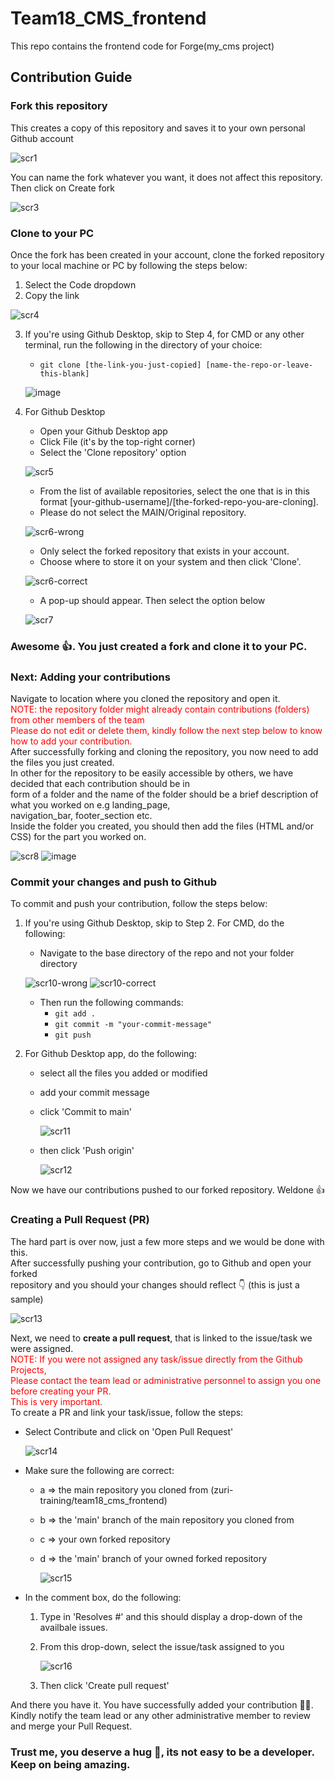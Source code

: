 # Team18_CMS_frontend
This repo contains the frontend code for Forge(my_cms project)

## Contribution Guide

### Fork this repository
This creates a copy of this repository and saves it to your own personal Github account

![scr1](https://user-images.githubusercontent.com/70463535/181995211-229af1fc-229c-4c35-bdcf-143d2c4db944.png)

You can name the fork whatever you want, it does not affect this repository.
Then click on Create fork

![scr3](https://user-images.githubusercontent.com/70463535/181995440-6ce01c57-92f4-4a8f-8f0a-239778c76f38.png)

### Clone to your PC
Once the fork has been created in your account, clone the forked repository to your local machine or PC by following the steps below:
1. Select the Code dropdown
2. Copy the link

![scr4](https://user-images.githubusercontent.com/70463535/181995580-0e9892b9-4d24-439e-baf1-93cc39840adf.png)

3. If you're using Github Desktop, skip to Step 4, for CMD or any other terminal, run the following in the directory of your choice:
    * ``` git clone [the-link-you-just-copied] [name-the-repo-or-leave-this-blank] ```
    
    ![image](https://user-images.githubusercontent.com/70463535/181995830-45bc1021-3296-48c7-aaa3-a58f5b166927.png)

4. For Github Desktop
    * Open your Github Desktop app
    * Click File (it's by the top-right corner)
    * Select the 'Clone repository' option
    
    ![scr5](https://user-images.githubusercontent.com/70463535/181995940-1e24d8d9-4956-413d-acba-d90c924a088a.png)
    
    * From the list of available repositories, select the one that is in this format [your-github-username]/[the-forked-repo-you-are-cloning].
    * Please do not select the MAIN/Original repository.
    
    ![scr6-wrong](https://user-images.githubusercontent.com/70463535/181996244-b168790d-d50a-4138-9ff5-c2fa6e7e2201.png)
    
    * Only select the forked repository that exists in your account.
    * Choose where to store it on your system and then click 'Clone'.
    
    ![scr6-correct](https://user-images.githubusercontent.com/70463535/181996218-bb0d1891-e8bc-46dd-8d48-6e52ecbbeee0.png)
    
    * A pop-up should appear. Then select the option below
    
    ![scr7](https://user-images.githubusercontent.com/70463535/181996731-caa88099-911a-4d0a-8eca-9de1cb010c75.png)
    
### Awesome 👍. You just created a fork and clone it to your PC.

### Next: Adding your contributions
Navigate to location where you cloned the repository and open it.<br/>
<span style="color: red">NOTE: the repository folder might already contain contributions (folders) from other members of the team</br>
Please do not edit or delete them, kindly follow the next step below to know how to add your contribution.</span></br>
After successfully forking and cloning the repository, you now need to add the files you just created.</br>
In other for the repository to be easily accessible by others, we have decided that each contribution should be in </br>
form of a folder and the name of the folder should be a brief description of what you worked on e.g landing_page, <br/> navigation_bar, footer_section etc. <br/>
Inside the folder you created, you should then add the files (HTML and/or CSS) for the part you worked on.</br>

![scr8](https://user-images.githubusercontent.com/70463535/181996739-8f8c5268-194c-4e54-8913-4ad1db68fe3a.png)
![image](https://user-images.githubusercontent.com/70463535/181996783-881d0f38-19ef-4ed9-a1c8-0c12516ab319.png)

### Commit your changes and push to Github
To commit and push your contribution, follow the steps below:
1. If you're using Github Desktop, skip to Step 2. For CMD, do the following:
    * Navigate to the base directory of the repo and not your folder directory

    ![scr10-wrong](https://user-images.githubusercontent.com/70463535/181997183-98f1ac4b-6e1d-4360-af93-91a486193060.png)
    ![scr10-correct](https://user-images.githubusercontent.com/70463535/181997184-269d4a0e-77bc-48ce-b1ec-210def2d8924.png)

    * Then run the following commands:
        * ``` git add . ```
        * ``` git commit -m "your-commit-message" ```
        * ``` git push ```

2. For Github Desktop app, do the following:
    * select all the files you added or modified
    * add your commit message
    * click 'Commit to main'

        ![scr11](https://user-images.githubusercontent.com/70463535/181999853-5dfe718a-5126-4c5e-866b-6989238c4d11.png)

    * then click 'Push origin'

        ![scr12](https://user-images.githubusercontent.com/70463535/181999997-0dfeb3e3-8898-449c-88a0-fa81bfd1b379.png)

Now we have our contributions pushed to our forked repository. Weldone 👍

### Creating a Pull Request (PR)
The hard part is over now, just a few more steps and we would be done with this.</br>
After successfully pushing your contribution, go to Github and open your forked <br/>
repository and you should your changes should reflect 👇 (this is just a sample)


![scr13](https://user-images.githubusercontent.com/70463535/182002049-decbee4a-f1f7-4033-891e-d648e2958be9.png)

Next, we need to <strong>create a pull request</strong>, that is linked to the issue/task we were assigned.<br/>
<span style="color: red">NOTE: If you were not assigned any task/issue directly from the Github Projects,</br>
Please contact the team lead or administrative personnel to assign you one before creating your PR.</br>
This is very important.</span><br/>
To create a PR and link your task/issue, follow the steps:
* Select Contribute and click on 'Open Pull Request'

    ![scr14](https://user-images.githubusercontent.com/70463535/182002200-b7c7a37b-15ca-41c0-b78e-9d23027ecf78.png)

* Make sure the following are correct:
    * a => the main repository you cloned from (zuri-training/team18_cms_frontend)
    * b => the 'main' branch of the main repository you cloned from 
    * c => your own forked repository
    * d => the 'main' branch of your owned forked repository

        ![scr15](https://user-images.githubusercontent.com/70463535/182002203-fa1f18b3-042b-4cbe-9e95-2251bfecbbe0.png)

* In the comment box, do the following:
    1. Type in 'Resolves #' and this should display a drop-down of the availbale issues.
    2. From this drop-down, select the issue/task assigned to you

        ![scr16](https://user-images.githubusercontent.com/70463535/182002374-dd386efe-4cbd-4be3-b8be-87adb5339a32.png)

    3. Then click 'Create pull request'

And there you have it. You have successfully added your contribution 🥳🎉.<br/>
Kindly notify the team lead or any other administrative member to review </br>
and merge your Pull Request.</br>
### Trust me, you deserve a hug 🤗, its not easy to be a developer. Keep on being amazing.


